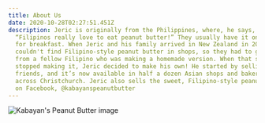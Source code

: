 ```yaml
---
title: About Us
date: 2020-10-28T02:27:51.451Z
description: Jeric is originally from the Philippines, where, he says,
  “Filipinos really love to eat peanut butter!” They usually have it on bread
  for breakfast. When Jeric and his family arrived in New Zealand in 2017, they
  couldn't find Filipino-style peanut butter in shops, so they had to get it
  from a fellow Filipino who was making a homemade version. When that seller
  stopped making it, Jeric decided to make his own! He started by selling it to
  friends, and it’s now available in half a dozen Asian shops and bakeries
  across Christchurch. Jeric also sells the sweet, Filipino-style peanut butter
  on Facebook, @kabayanspeanutbutter
---
```

![Kabayan's Peanut Butter image](img/116886107_3470986946259124_712659989060221491_o.jpg "Kabayan's Peanut Butter ")